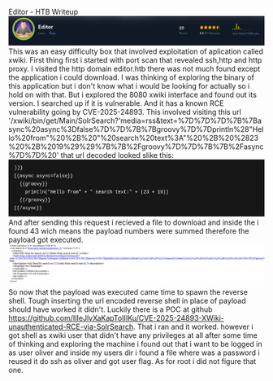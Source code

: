 Editor - HTB Writeup
![top](images/editor/editor-head.png)
This was an easy difficulty box that involved exploitation of aplication called xwiki. 
First thing first i started with port scan that revealed ssh,http and http proxy.
I visited the http domain editor.htb there was not much found except the application i could download. 
I was thinking of exploring the binary of this application but i don't know what i would be looking for actually so i hold on with that.
But i explored the 8080 xwiki interface and found out its version.
I searched up if it is vulnerable. And it has a known RCE vulnerability going by CVE-2025-24893.
This involved visiting this url '<host>/xwiki/bin/get/Main/SolrSearch?'media=rss&text=%7D%7D%7D%7B%7Basync%20async%3Dfalse%7D%7D%7B%7Bgroovy%7D%7Dprintln%28"Hello%20from"%20%2B%20"%20search%20text%3A"%20%2B%20%2823%20%2B%2019%29%29%7B%7B%2Fgroovy%7D%7D%7B%7B%2Fasync%7D%7D%20'
that url decoded looked slike this:
![payload](images/editor/editor-payload.png)
And after sending this request i recieved a file to download and inside the i found 43 wich means the payload numbers were summed therefore the payload got executed.
![res](images/editor/editor-result.png)
So now that the payload was executed came time to spawn the reverse shell.
Tough inserting the url encoded reverse shell in place of payload should have worked it didn't.
Luckily there is a POC at github https://github.com/IIIeJlyXaKapToIIIKu/CVE-2025-24893-XWiki-unauthenticated-RCE-via-SolrSearch.
That i ran and it worked.
however i got shell as xwiki user that didn't have any privileges at all after some time of thinking and exploring the machine i found out that i want to be logged in as user oliver and inside my users dir i found a file where was a password i reused it do ssh as oliver and got user flag.
As for root i did not figure that one.
